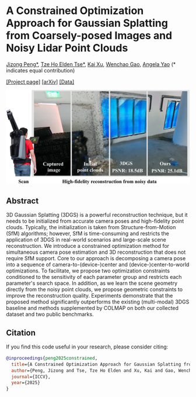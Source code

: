 # A Constrained Optimization Approach for Gaussian Splatting from Coarsely-posed Images and Noisy Lidar Point Clouds
[Jizong Peng*](https://scholar.google.com/citations?user=s6JKJSymFFsC&hl=en), [Tze Ho Elden Tse*](https://eldentse.github.io/), [Kai Xu](https://kai422.github.io/), [Wenchao Gao](https://ieeexplore.ieee.org/author/38265568800), [Angela Yao](https://www.comp.nus.edu.sg/~ayao/) (* indicates equal contribution)

[[Project page]]() [[arXiv]]() [[Data]]() 

<p align="center">
<img src="assets/teaser.jpg" width="600">
</p>

## Abstract
3D Gaussian Splatting (3DGS) is a powerful reconstruction technique, but it needs to be initialized from accurate camera poses and high-fidelity point clouds. Typically, the initialization is taken from Structure-from-Motion (SfM) algorithms; however, SfM is time-consuming and restricts the application of 3DGS in real-world scenarios and large-scale scene reconstruction. We introduce a constrained optimization method for simultaneous camera pose estimation and 3D reconstruction that does not require SfM support. Core to our approach is decomposing a camera pose into a sequence of camera-to-(device-)center and (device-)center-to-world optimizations. To facilitate, we propose two optimization 
constraints conditioned to the sensitivity of each parameter group and restricts each parameter's search space. In addition, as we learn the scene geometry directly from the noisy point clouds, we propose geometric constraints to improve the reconstruction quality. Experiments demonstrate that the proposed method significantly outperforms the existing (multi-modal) 3DGS baseline and methods supplemented by COLMAP on both our collected dataset and two public benchmarks.

## Citation

If you find this code useful in your research, please consider citing:

```bibtex
@inproceedings{peng2025constrained,
  title={A Constrained Optimization Approach for Gaussian Splatting from Coarsely-posed Images and Noisy Lidar Point Clouds},
  author={Peng, Jizong and Tse, Tze Ho Elden and Xu, Kai and Gao, Wenchao and Yao, Angela},
  journal={ICCV},
  year={2025}
}
```